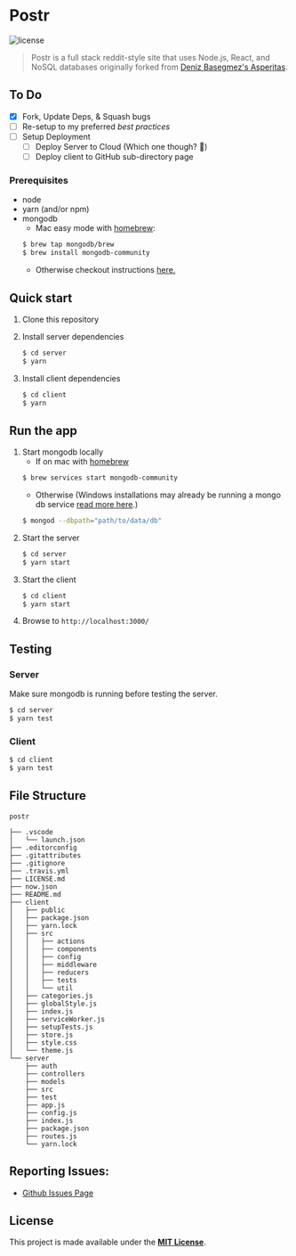 # Postr

![license](https://img.shields.io/badge/license-MIT-blue.svg)

> Postr is a full stack reddit-style site that uses Node.js, React, and NoSQL databases originally forked from [Deniz Basegmez's Asperitas](https://github.com/d11z/asperitas).

## To Do

- [x] Fork, Update Deps, & Squash bugs
- [ ] Re-setup to my preferred _best practices_
- [ ] Setup Deployment
  - [ ] Deploy Server to Cloud (Which one though? 🤔)
  - [ ] Deploy client to GitHub sub-directory page

### Prerequisites

- node
- yarn (and/or npm)
- mongodb
  - Mac easy mode with [homebrew](https://brew.sh/):<a name="homebrew" id="homebrew" />
  ```bash
  $ brew tap mongodb/brew
  $ brew install mongodb-community
  ```
  - Otherwise checkout instructions [here.](https://docs.mongodb.com/manual/administration/install-community/)

## Quick start

1. Clone this repository

2. Install server dependencies
   ```bash
   $ cd server
   $ yarn
   ```
3. Install client dependencies
   ```bash
   $ cd client
   $ yarn
   ```

## Run the app

1. Start mongodb locally
   - If on mac with [homebrew](#homebrew)
   ```bash
   $ brew services start mongodb-community
   ```
   - Otherwise (Windows installations may already be running a mongo db service [read more here](https://docs.mongodb.com/manual/tutorial/install-mongodb-on-windows/#if-you-installed-mongodb-as-a-windows-service).)
   ```bash
   $ mongod --dbpath="path/to/data/db"
   ```
2. Start the server
   ```bash
   $ cd server
   $ yarn start
   ```
3. Start the client
   ```bash
   $ cd client
   $ yarn start
   ```
4. Browse to `http://localhost:3000/`

## Testing

### Server

Make sure mongodb is running before testing the server.

```bash
$ cd server
$ yarn test
```

### Client

```bash
$ cd client
$ yarn test
```

## File Structure

```
postr

├── .vscode
│	└── launch.json
├── .editorconfig
├── .gitattributes
├── .gitignore
├── .travis.yml
├── LICENSE.md
├── now.json
├── README.md
├── client
│	├── public
│	├── package.json
│	├── yarn.lock
│	├── src
│	│	├── actions
│	│	├── components
│	│	├── config
│	│	├── middleware
│	│	├── reducers
│	│	├── tests
│	│	└── util
│	├── categories.js
│	├── globalStyle.js
│	├── index.js
│	├── serviceWorker.js
│	├── setupTests.js
│	├── store.js
│	├── style.css
│	└── theme.js
└── server
	├── auth
	├── controllers
	├── models
	├── src
	├── test
	├── app.js
	├── config.js
	├── index.js
	├── package.json
	├── routes.js
	└── yarn.lock
```

## Reporting Issues:

- [Github Issues Page](https://github.com/andrewkeithly/postr/issues)

## License

This project is made available under the [**MIT License**](https://github.com/andrewkeithly/postr/blob/master/LICENSE.md).
